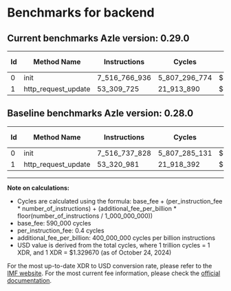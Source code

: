 # Benchmarks for backend

## Current benchmarks Azle version: 0.29.0

| Id  | Method Name         | Instructions  | Cycles        | USD           | USD/Million Calls | Change                             |
| --- | ------------------- | ------------- | ------------- | ------------- | ----------------- | ---------------------------------- |
| 0   | init                | 7_516_766_936 | 5_807_296_774 | $0.0077217883 | $7_721.78         | <font color="red">+29_108</font>   |
| 1   | http_request_update | 53_309_725    | 21_913_890    | $0.0000291382 | $29.13            | <font color="green">-11_256</font> |

## Baseline benchmarks Azle version: 0.28.0

| Id  | Method Name         | Instructions  | Cycles        | USD           | USD/Million Calls |
| --- | ------------------- | ------------- | ------------- | ------------- | ----------------- |
| 0   | init                | 7_516_737_828 | 5_807_285_131 | $0.0077217728 | $7_721.77         |
| 1   | http_request_update | 53_320_981    | 21_918_392    | $0.0000291442 | $29.14            |

---

**Note on calculations:**

- Cycles are calculated using the formula: base_fee + (per_instruction_fee \* number_of_instructions) + (additional_fee_per_billion \* floor(number_of_instructions / 1_000_000_000))
- base_fee: 590_000 cycles
- per_instruction_fee: 0.4 cycles
- additional_fee_per_billion: 400_000_000 cycles per billion instructions
- USD value is derived from the total cycles, where 1 trillion cycles = 1 XDR, and 1 XDR = $1.329670 (as of October 24, 2024)

For the most up-to-date XDR to USD conversion rate, please refer to the [IMF website](https://www.imf.org/external/np/fin/data/rms_sdrv.aspx).
For the most current fee information, please check the [official documentation](https://internetcomputer.org/docs/current/developer-docs/gas-cost#execution).
